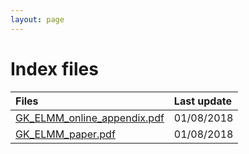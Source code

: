 ```yaml
---
layout: page
---
```


# Index files

| Files       |  Last update |
|:-------------|:------------------|
| [GK_ELMM_online_appendix.pdf](./GK_ELMM_online_appendix.pdf)           | 01/08/2018 |
| [GK_ELMM_paper.pdf](./GK_ELMM_paper.pdf) | 01/08/2018 |


